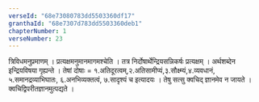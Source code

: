 ```yaml
---
verseId: "68e73080783dd5503360df17"
granthaId: "68e7307d783dd5503360deb1"
chapterNumber: 1
verseNumber: 23
---
```


त्रिविधमनुप्रमाणम् । प्रत्यक्षमनुमानमागमश्चेति । तत्र निर्दोषार्थेन्द्रियसन्निकर्षः प्रत्यक्षम् । अर्थशब्देन इन्द्रियविषया गृह्यन्ते । तेषां दोषाः = १.अतिदूरत्वम्,२.अतिसामीप्यं,३.सौक्ष्म्यं,४.व्यवधानं, ५.समानद्रव्याभिघातः, ६.अनभिव्यक्तत्वं, ७.सादृश्यं च इत्यादयः  । तेषु सत्सु क्वचिद् ज्ञानमेव न जायते । क्वचिद्विपरीतज्ञानमुत्पद्यते । 
